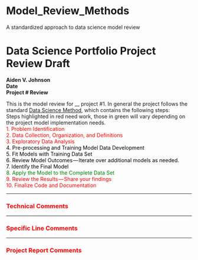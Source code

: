 # Model_Review_Methods
A standardized approach to data science model review
# Data Science Portfolio Project Review Draft

**Aiden V. Johnson**  
**Date**  
**Project # Review**  

This is the model review for __ project #1.  In general the project follows the standard
[Data Science Method](https://medium.com/datadriveninvestor/the-data-science-method-dsm-a-framework-on-how-to-take-your-data-science-projects-to-the-next-91f9fd81e5d1), which contains the following steps:  
Steps highlighted in red need work, those in green will vary depending on the project model implementation needs.   
  <font color =red> 1. Problem Identification   
  <font color =red> 2. Data Collection, Organization, and Definitions    
  <font color =red> 3. Exploratory Data Analysis  
  <font color = black>4. Pre-processing and Training Model Data Development  
    <font color =black>5. Fit Models with Training Data Set  
    <font color =black>6. Review Model Outcomes — Iterate over additional models as needed.  
    <font color =black>7. Identify the Final Model  
    <font color = green>8. Apply the Model to the Complete Data Set  
  <font color = red>9. Review the Results — Share your findings  
  <font color = red>10. Finalize Code and Documentation

  ---
### Technical Comments

---

### Specific Line Comments

---

### Project Report Comments
